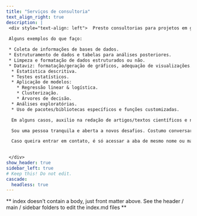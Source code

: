 ```yaml
---
title: "Serviços de consultoria"
text_align_right: true
description: |
 <div style="text-align: left">  Presto consultorias para projetos em geral, ajudando clientes a coletar, estruturar, analisar ou visualizar seus dados. 
 
 Alguns exemplos do que faço:

 * Coleta de informações de bases de dados.
 * Estruturamento de dados e tabelas para análises posteriores.
 * Limpeza e formatação de dados estruturados ou não.
 * Dataviz: formatação/geração de gráficos, adequação de visualizações.  
  * Estatística descritiva.
  * Testes estatísticos.
  * Aplicação de modelos:
    * Regressão linear & logística.
    * Clusterização.
    * Árvores de decisão.
  * Análises exploratórias.
  * Uso de pacotes/bibliotecas específicos e funções customizadas.

  Em alguns casos, auxilio na redação de artigos/textos científicos e na elaboração de relatórios.

  Sou uma pessoa tranquila e aberta a novos desafios. Costumo conversar sem compromisso para entender a questão e ver o que pode ser feito, de minha parte. As possibilidades são muitas: já trabalhei analisando desde dados de mamíferos à presença de hóspedes em hotéis. 

  Caso queira entrar em contato, é só acessar a aba de mesmo nome ou mandar um email para moraessaur@gmail.com.
  

 </div>
show_header: true
sidebar_left: true
# Keep this! Do not edit.
cascade:
  headless: true
---
```


** index doesn't contain a body, just front matter above.
See the header / main / sidebar folders to edit the index.md files **
